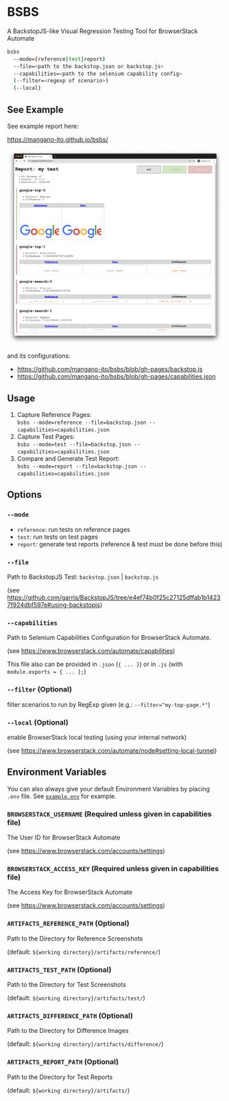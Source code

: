 # BSBS

A BackstopJS-like Visual Regression Testing Tool for BrowserStack Automate

```sh
bsbs
  --mode=(reference|test|report)
  --file=<path to the backstop.json or backstop.js>
  --capabilities=<path to the selenium capability config>
  (--filter=<regexp of scenario>)
  (--local)
```

## See Example

See example report here:

https://mangano-ito.github.io/bsbs/

![Example Report](./docs/assets/example_report.png)

and its configurations:

- https://github.com/mangano-ito/bsbs/blob/gh-pages/backstop.js
- https://github.com/mangano-ito/bsbs/blob/gh-pages/capabilities.json

## Usage

1. Capture Reference Pages: <br />
   `bsbs --mode=reference --file=backstop.json --capabilities=capabilities.json`
2. Capture Test Pages: <br />
   `bsbs --mode=test --file=backstop.json --capabilities=capabilities.json`
3. Compare and Generate Test Report: <br />
   `bsbs --mode=report --file=backstop.json --capabilities=capabilities.json`

## Options

### `--mode`

- `reference`: run tests on reference pages
- `test`: run tests on test pages
- `report`: generate test reports (reference & test must be done before this)

### `--file`

  Path to BackstopJS Test: `backstop.json` | `backstop.js`

  (see https://github.com/garris/BackstopJS/tree/e4ef74b0f25c27125dffab1b14237f924dbf597e#using-backstopjs)

### `--capabilities`

  Path to Selenium Capabilities Configuration for BrowserStack Automate.

  (see https://www.browserstack.com/automate/capabilities)

  This file also can be provided in `.json` (`{ ... }`) or in `.js` (with `module.exports = { ... };`)

### `--filter` (Optional)

  filter scenarios to run by RegExp given
  (e.g.: `--filter="my-top-page.*"`)

### `--local` (Optional)

  enable BrowserStack local testing (using your internal network)

  (see https://www.browserstack.com/automate/node#setting-local-tunnel)

## Environment Variables

You can also always give your default Environment Variables by placing `.env` file. See [`example.env`](https://github.com/mangano-ito/bsbs/blob/master/example.env) for example.

### `BROWSERSTACK_USERNAME` (Required unless given in capabilities file)

  The User ID for BrowserStack Automate

  (see https://www.browserstack.com/accounts/settings)

### `BROWSERSTACK_ACCESS_KEY` (Required unless given in capabilities file)

  The Access Key for BrowserStack Automate

  (see https://www.browserstack.com/accounts/settings)

### `ARTIFACTS_REFERENCE_PATH` (Optional)

  Path to the Directory for Reference Screenshots

  (default: `${working directory}/artifacts/reference/`)

### `ARTIFACTS_TEST_PATH` (Optional)

  Path to the Directory for Test Screenshots

  (default: `${working directory}/artifacts/test/`)

### `ARTIFACTS_DIFFERENCE_PATH` (Optional)

  Path to the Directory for Difference Images

  (default: `${working directory}/artifacts/difference/`)

### `ARTIFACTS_REPORT_PATH` (Optional)

  Path to the Directory for Test Reports

  (default: `${working directory}/artifacts/`)
